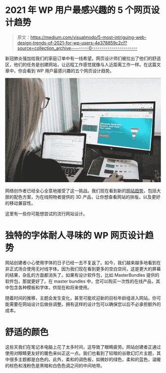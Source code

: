 # 2021 年 WP 用户最感兴趣的 5 个网页设计趋势

> 原文：<https://medium.com/visualmodo/5-most-intriguing-web-design-trends-of-2021-for-wp-users-4e378859c2cf?source=collection_archive---------0----------------------->

新冠肺炎强加给我们的家庭订单中有一线希望。网页设计师们被拉出了他们的舒适区，他们的任务是创建网站，让远程工作感觉就像与人近距离工作一样。在这篇文章中，你会看到 WP 用户最感兴趣的五个网页设计趋势。

![](img/6a73b04bd438bc3dd00d4eb944162f6c.png)

网络创作者已经全心全意地接受了这一挑战。我们现在看到新的[网站趋势](https://visualmodo.com/logo-design-changes-social-media/)，包括大胆的配色方案，为在线购物者提供的 3D 产品，让你想查看网站的排版，以及更好的移动兼容性。

这里有一些你可能想尝试的流行网站设计。

# 独特的字体耐人寻味的 WP 网页设计趋势

网站创建者小心使用字体的日子已经一去不复返了。如今，我们越来越多地看到在非正式场合使用无衬线字体。因为我们现在看到更多的空白空间，这是更大的屏幕的结果，杂乱的方面都消失了。如果有设计软件包，比如 MasterBundles 提供的软件包，那就更好了。在 master bundles 中，您可以购买一次性的在线产品，其中包含各种模板和字体，供现在和将来使用。

随着时间的推移，主题会发生变化，甚至可能欢迎新的目标年龄组进入网站。你可能需要在网站设计后做些调整。拥有这样的设计包可以确保您以后不必承担额外的成本。

# 舒适的颜色

这些天我们在笔记本电脑上花了太多时间，这导致了眼睛疲劳。网站创建者正通过使用对眼睛更友好的暖色来纠正这一点。我们也看到了较暗的谷歌幻灯片主题，其中很多主题都是白色的。此外，柔和的调色板，如微妙的绿色，柔和的蓝色，温暖的棕色和浅粉色是黑暗和白色色调之间的中间地带。